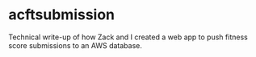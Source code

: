 # acftsubmission
Technical write-up of how Zack and I created a web app to push fitness score submissions to an AWS database. 

